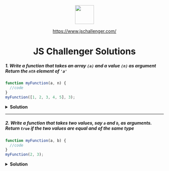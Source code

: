 <div align="center">
  <img height="60" src="https://img.icons8.com/color/344/javascript.png">
  
   <a href="https://www.jschallenger.com/">https://www.jschallenger.com/</a>
  <h1>JS Challenger Solutions</h1>
</div>

##### 1. Write a function that takes an array `(a)` and a value `(n)` as argument Return the `nth` element of `'a'`

```javascript
function myFunction(a, n) {
  //code
}
myFunction([1, 2, 3, 4, 5], 3);
```

<details><summary><b>Solution</b></summary>

```javascript
function myFunction(a, n) {
  return a[n - 1];
}
console.log(myFunction([1, 2, 3, 4, 5], 3));
```

</details>

---

##### 2. Write a function that takes two values, say `a` and `b`, as arguments. Return `true` if the two values are equal and of the same type

```javascript
function myFunction(a, b) {
  //code
}
myFunction(2, 3);
```

<details><summary><b>Solution</b></summary>

```javascript
function myFunction(a, b) {
  return a === b;
}
console.log(myFunction(2, 3));
```

</details>
